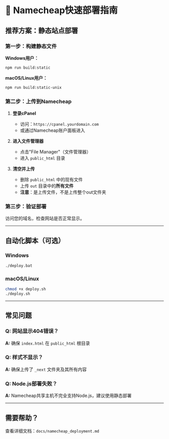 # 🚀 Namecheap快速部署指南

## 推荐方案：静态站点部署

### 第一步：构建静态文件

**Windows用户：**
```cmd
npm run build:static
```

**macOS/Linux用户：**
```bash
npm run build:static-unix
```

### 第二步：上传到Namecheap

1. **登录cPanel**
   - 访问：`https://cpanel.yourdomain.com`
   - 或通过Namecheap账户面板进入

2. **进入文件管理器**
   - 点击"File Manager"（文件管理器）
   - 进入 `public_html` 目录

3. **清空并上传**
   - 删除 `public_html` 中的现有文件
   - 上传 `out` 目录中的**所有文件**
   - **注意**：是上传文件，不是上传整个out文件夹

### 第三步：验证部署

访问您的域名，检查网站是否正常显示。

---

## 自动化脚本（可选）

### Windows
```cmd
./deploy.bat
```

### macOS/Linux
```bash
chmod +x deploy.sh
./deploy.sh
```

---

## 常见问题

### Q: 网站显示404错误？
**A:** 确保 `index.html` 在 `public_html` 根目录

### Q: 样式不显示？
**A:** 确保上传了 `_next` 文件夹及其所有内容

### Q: Node.js部署失败？
**A:** Namecheap共享主机不完全支持Node.js，建议使用静态部署

---

## 需要帮助？

查看详细文档：`docs/namecheap_deployment.md` 